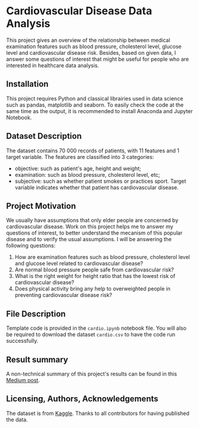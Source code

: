 # Cardiovascular Disease Data Analysis
This project gives an overview of the relationship between medical examination features such as blood pressure, cholesterol level, glucose level and cardiovascular disease risk.
Besides, based on given data, I answer some questions of interest that might be useful for people who are interested in healthcare data analysis.
## Installation
This project requires Python and classical librairies used in data science such as pandas, matplotlib and seaborn.
To easily check the code at the same time as the output, it is recommended to install Anaconda and Jupyter Notebook.
## Dataset Description
The dataset contains 70 000 records of patients, with 11 features and 1 target variable. The features are classified into 3 categories: 
- objective: such as patient's age, height and weight;
- examination: such as blood pressure, cholesterol level, etc;
- subjective: such as whether patient smokes or practices sport.
Target variable indicates whether that patient has cardiovascular disease.
## Project Motivation
We usually have assumptions that only elder people are concerned by cardiovascular disease. Work on this project helps me to answer my questions of interest, to better understand the mecanism of this popular disease and to verify the usual assumptions.
I will be answering the following questions:
1. How are examination features such as blood pressure, cholesterol level and glucose level related to cardiovascular disease?
2. Are normal blood pressure people safe from cardiovascular risk?
3. What is the right weight for height ratio that has the lowest risk of cardiovascular disease?
4. Does physical activity bring any help to overweighted people in preventing cardiovascular disease risk?
## File Description
Template code is provided in the ```cardio.ipynb``` notebook file. You will also be required to download the dataset ```cardio.csv``` to have the code run successfully.
## Result summary
A non-technical summary of this project's results can be found in this [Medium post](https://medium.com/@fnguyen/you-are-young-and-healthy-should-you-worry-about-cardiovascular-disease-cd8764382d50).
## Licensing, Authors, Acknowledgements
The dataset is from [Kaggle](https://www.kaggle.com/sulianova/cardiovascular-disease-dataset). Thanks to all contributors for having published the data.


